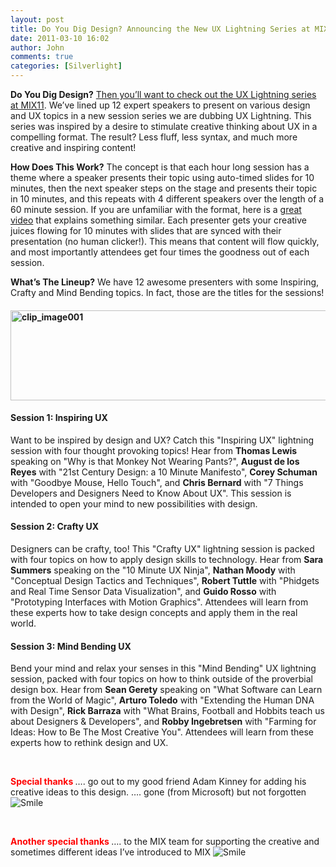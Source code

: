 ```yaml
---
layout: post
title: Do You Dig Design? Announcing the New UX Lightning Series at MIX11
date: 2011-03-10 16:02
author: John
comments: true
categories: [Silverlight]
---
```

<p><strong>Do You Dig Design?</strong> <a href="http://live.visitmix.com/ux">Then you’ll want to check out the UX Lightning series at MIX11</a>. We’ve lined up 12 expert speakers to present on various design and UX topics in a new session series we are dubbing UX Lightning. This series was inspired by a desire to stimulate creative thinking about UX in a compelling format. The result? Less fluff, less syntax, and much more creative and inspiring content!</p>  <p><strong>How Does This Work?</strong> The concept is that each hour long session has a theme where a speaker presents their topic using auto-timed slides for 10 minutes, then the next speaker steps on the stage and presents their topic in 10 minutes, and this repeats with 4 different speakers over the length of a 60 minute session. If you are unfamiliar with the format, here is a <a href="http://igniteshow.com/videos/how-and-why-give-ignite-talk">great video</a> that explains something similar. Each presenter gets your creative juices flowing for 10 minutes with slides that are synced with their presentation (no human clicker!). This means that content will flow quickly, and most importantly attendees get four times the goodness out of each session.</p>  <p><strong>What’s The Lineup?</strong> We have 12 awesome presenters with some Inspiring, Crafty and Mind Bending topics. In fact, those are the titles for the sessions!</p>  <h4><a href="http://live.visitmix.com/"><img style="background-image: none; border-bottom: 0px; border-left: 0px; padding-left: 0px; padding-right: 0px; display: block; float: none; margin-left: auto; border-top: 0px; margin-right: auto; border-right: 0px; padding-top: 0px" title="clip_image001" border="0" alt="clip_image001" src="http://images.johnpapa.net/wp-content/uploads/files/media/image/Windows-Live-Writer/414cb3f1b1f7_B673/clip_image001_36e4ec38-92b0-4dc6-b41b-3c2cb4f95e70.gif" width="547" height="144" /></a></h4>  <h4><font style="font-weight: bold">Session 1: Inspiring UX</font></h4>  <p>Want to be inspired by design and UX? Catch this &quot;Inspiring UX&quot; lightning session with four thought provoking topics! Hear from <strong>Thomas Lewis</strong> speaking on &quot;Why is that Monkey Not Wearing Pants?&quot;, <strong>August de los Reyes</strong> with &quot;21st Century Design: a 10 Minute Manifesto&quot;, <strong>Corey Schuman</strong> with &quot;Goodbye Mouse, Hello Touch&quot;, and <strong>Chris Bernard</strong> with &quot;7 Things Developers and Designers Need to Know About UX&quot;. This session is intended to open your mind to new possibilities with design.</p>  <h4><font style="font-weight: bold">Session 2: Crafty UX</font></h4>  <p>Designers can be crafty, too! This &quot;Crafty UX&quot; lightning session is packed with four topics on how to apply design skills to technology. Hear from <strong>Sara Summers</strong> speaking on the &quot;10 Minute UX Ninja&quot;, <strong>Nathan Moody</strong> with &quot;Conceptual Design Tactics and Techniques&quot;, <strong>Robert Tuttle</strong> with &quot;Phidgets and Real Time Sensor Data Visualization&quot;, and <strong>Guido Rosso</strong> with &quot;Prototyping Interfaces with Motion Graphics&quot;. Attendees will learn from these experts how to take design concepts and apply them in the real world.</p>  <h4><font style="font-weight: bold">Session 3: Mind Bending UX</font></h4>  <p>Bend your mind and relax your senses in this &quot;Mind Bending&quot; UX lightning session, packed with four topics on how to think outside of the proverbial design box. Hear from <strong>Sean Gerety</strong> speaking on &quot;What Software can Learn from the World of Magic&quot;, <strong>Arturo Toledo</strong> with &quot;Extending the Human DNA with Design&quot;, <strong>Rick Barraza</strong> with &quot;What Brains, Football and Hobbits teach us about Designers &amp; Developers&quot;, and <strong>Robby Ingebretsen</strong> with &quot;Farming for Ideas: How to Be The Most Creative You&quot;. Attendees will learn from these experts how to rethink design and UX.</p>    <p>&#160;</p>  <p><strong><font color="#ff0000">Special thanks </font></strong>…. go out to my good friend Adam Kinney for adding his creative ideas to this design. …. gone (from Microsoft) but not forgotten <img style="border-bottom-style: none; border-left-style: none; border-top-style: none; border-right-style: none" class="wlEmoticon wlEmoticon-smile" alt="Smile" src="http://images.johnpapa.net/wp-content/uploads/files/media/image/Windows-Live-Writer/414cb3f1b1f7_B673/wlEmoticon-smile_2.png" /></p>  <p>&#160;</p>  <p><strong><font color="#ff0000">Another special thanks </font></strong>…. to the MIX team for supporting the creative and sometimes different ideas I’ve introduced to MIX <img style="border-bottom-style: none; border-left-style: none; border-top-style: none; border-right-style: none" class="wlEmoticon wlEmoticon-smile" alt="Smile" src="http://images.johnpapa.net/wp-content/uploads/files/media/image/Windows-Live-Writer/414cb3f1b1f7_B673/wlEmoticon-smile_2.png" /></p>

